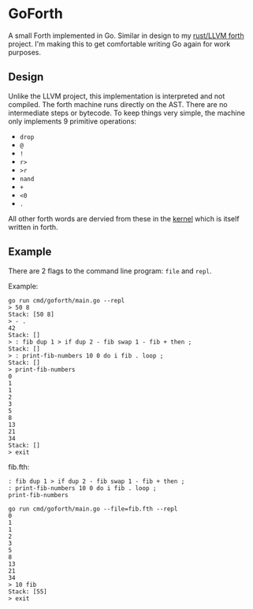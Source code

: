 # GoForth

A small Forth implemented in Go. Similar in design to my [rust/LLVM forth](https://github.com/bhelx/llvm-forth/) project.
I'm making this to get comfortable writing Go again for work purposes.

## Design

Unlike the LLVM project, this implementation is interpreted and not compiled. The forth machine runs directly
on the AST. There are no intermediate steps or bytecode. To keep things very simple, the machine
only implements 9 primitive operations:

* `drop`
* `@`
* `!`
* `r>`
* `>r`
* `nand`
* `+`
* `<0`
* `.`

All other forth words are dervied from these in the [kernel](https://github.com/bhelx/llvm-forth/#kernelfth) which
is itself written in forth.

## Example

There are 2 flags to the command line program: `file` and `repl`.

Example:
```
go run cmd/goforth/main.go --repl
> 50 8
Stack: [50 8]
> - .
42
Stack: []
> : fib dup 1 > if dup 2 - fib swap 1 - fib + then ;
Stack: []
> : print-fib-numbers 10 0 do i fib . loop ;
Stack: []
> print-fib-numbers
0
1
1
2
3
5
8
13
21
34
Stack: []
> exit
```

fib.fth:
```fth
: fib dup 1 > if dup 2 - fib swap 1 - fib + then ;
: print-fib-numbers 10 0 do i fib . loop ;
print-fib-numbers
```

```
go run cmd/goforth/main.go --file=fib.fth --repl 
0
1
1
2
3
5
8
13
21
34
> 10 fib
Stack: [55]
> exit
```

